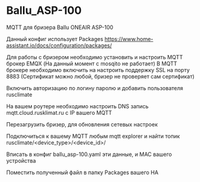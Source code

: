 # Ballu_ASP-100
MQTT для бризера Ballu ONEAIR ASP-100

Данный конфиг использует Packages https://www.home-assistant.io/docs/configuration/packages/

Для работы с бризером необходимо установить и настроить MQTT брокер EMQX (На данный момент с mosqito не работает)
В MQTT брокере необходимо включить на настроить поддержку SSL на порту 8883 (Сертификат можно любой, бризер не проверяет сам сертификат)

Включить авторизацию по логину паролю и добавить пользователя rusclimate

На вашем роутере необходимо настроить DNS запись mqtt.cloud.rusklimat.ru c IP вашего MQTT

Перезагрузить бризер, для обновления сетевых настроек

Подключиться к вашему MQTT любым mqtt explorer и найти топик rusclimate/<device_type>/<device_id>/

Вписать в конфиг ballu_asp-100.yaml эти данные, и MAC вашего устройства

Поместить полученный файл в папку Packages вашего HA
